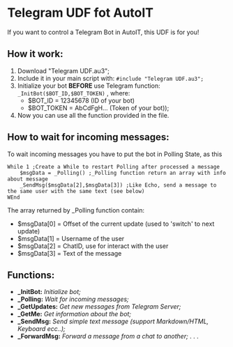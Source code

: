 # Telegram UDF fot AutoIT

If you want to control a Telegram Bot in AutoIT, this UDF is for you! 

## How it work:

1. Download "Telegram UDF.au3";
2. Include it in your main script with: `#include "Telegram UDF.au3";`
3. Initialize your bot **BEFORE** use Telegram function: `_InitBot($BOT_ID,$BOT_TOKEN)` , where:
	* $BOT_ID = 12345678 (ID of your bot)
	* $BOT_TOKEN = AbCdFgH... (Token of your bot));
4. Now you can use all the function provided in the file.

## How to wait for incoming messages:

To wait incoming messages you have to put the bot in Polling State, as this
```autoit
While 1 ;Create a While to restart Polling after processed a message
	$msgData = _Polling() ;_Polling function return an array with info about message
	_SendMsg($msgData[2],$msgData[3]) ;Like Echo, send a message to the same user with the same text (see below)
WEnd
```

The array returned by _Polling function contain:
*	$msgData[0] = Offset of the current update (used to 'switch' to next update)
*	$msgData[1] = Username of the user
*	$msgData[2] = ChatID, use for interact with the user
*	$msgData[3] = Text of the message
	
## Functions:
* **_InitBot:** _Initialize bot;_
* **_Polling:** _Wait for incoming messages;_
* **_GetUpdates:** _Get new messages from Telegram Server;_
* **_GetMe:** _Get information about the bot;_
* **_SendMsg:** _Send simple text message (support Markdown/HTML, Keyboard ecc..);_
* **_ForwardMsg:** _Forward a message from a chat to another;_
.
.
.

